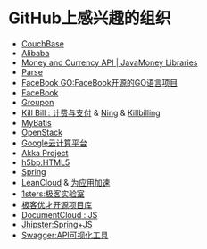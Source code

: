 GitHub上感兴趣的组织
====================
* [CouchBase](https://github.com/couchbase) 
* [Alibaba](https://github.com/alibaba)
* [Money and Currency API | JavaMoney Libraries](https://github.com/JavaMoney)
* [Parse](https://github.com/ParsePlatform)
* [FaceBook GO:FaceBook开源的GO语言项目](https://github.com/facebookgo)
* [FaceBook](https://github.com/facebook)
* [Groupon](https://github.com/groupon)
* [Kill Bill : 计费与支付](https://github.com/killbill/) & [Ning](https://github.com/ning/) & [Killbilling](https://github.com/killbilling)
* [MyBatis](https://github.com/mybatis)
* [OpenStack](https://github.com/openstack)
* [Google云计算平台](https://github.com/googlecloudplatform)
* [Akka Project](https://github.com/akka)
* [h5bp:HTML5](https://github.com/h5bp)
* [Spring](https://github.com/spring-projects)
* [LeanCloud](https://github.com/leancloud) & [为应用加速](https://leancloud.cn/docs/rest_api.html)
* [1sters:极客实验室](https://github.com/1sters)
* [极客优才开源项目库](https://github.com/geekcompany)
* [DocumentCloud : JS](https://github.com/documentcloud)
* [Jhipster:Spring+JS](https://github.com/jhipster)
* [Swagger:API可视化工具](https://github.com/swagger-api)
